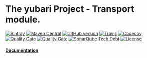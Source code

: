 # The yubari Project  - Transport module. 
[![Bintray](https://img.shields.io/bintray/v/softcake/yubari/yubari.transport.svg)](https://bintray.com/softcake/yubari/yubari.transport)
[![Maven Central](https://img.shields.io/maven-central/v/org.softcake.yubari/yubari.transport.svg)](https://maven-badges.herokuapp.com/maven-central/org.softcake.yubari/yubari.transport)
[![GitHub version](https://img.shields.io/github/tag/softcake/yubari.svg)](https://github.com/softcake/yubari)
[![Travis](https://img.shields.io/travis/softcake/yubari.svg)](https://travis-ci.org/softcake/yubari)
[![Codecov](https://img.shields.io/codecov/c/github/softcake/yubari.svg)](https://codecov.io/gh/softcake/yubari)
[![Quality Gate](https://sonar.aldeso.com/api/badges/gate?key=org.softcake.yubari:master)](https://sonar.aldeso.com/dashboard/index/org.softcake.yubari:master)
[![Quality Gate](https://sonar.aldeso.com/api/badges/measure?key=org.softcake.yubari:master&metric=bugs&blinking=true )](https://sonar.aldeso.com/dashboard/index/org.softcake.yubari:master)
[![SonarQube Tech Debt](https://img.shields.io/sonar/https/sonar.aldeso.com/org.softcake.yubari:master/tech_debt.svg)](https://sonar.aldeso.com/dashboard/index/org.softcake.yubari:master)
[![License](https://img.shields.io/badge/License-Apache%202.0-blue.svg)](https://opensource.org/licenses/Apache-2.0)

#### [Documentation](https://softcake.github.io/yubari/ "yubari Documentation")
